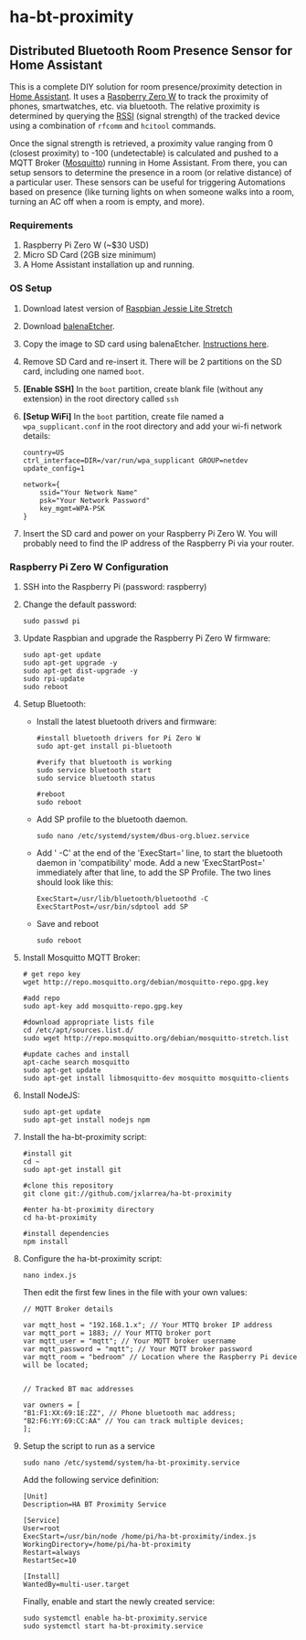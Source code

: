 # ha-bt-proximity

## Distributed Bluetooth Room Presence Sensor for Home Assistant

This is a complete DIY solution for room presence/proximity detection in [Home Assistant](https://www.home-assistant.io/). It uses a [Raspberry Zero W](https://www.raspberrypi.org/products/raspberry-pi-zero-w/) to track the proximity of phones, smartwatches, etc. via bluetooth. The relative proximity is determined by querying the [RSSI](https://www.bluetooth.com/blog/proximity-and-rssi/) (signal strength) of the tracked device using a combination of `rfcomm` and `hcitool` commands. 

Once the signal strength is retrieved, a proximity value ranging from 0 (closest proximity) to -100 (undetectable) is calculated and pushed to a MQTT Broker ([Mosquitto](https://mosquitto.org/)) running in Home Assistant. From there, you can setup sensors to determine the presence in a room (or relative distance) of a particular user. These sensors can be useful for triggering Automations based on presence (like turning lights on when someone walks into a room, turning an AC off when a room is empty, and more).

### Requirements

1. Raspberry Pi Zero W (~$30 USD)
2. Micro SD Card (2GB size minimum)
3. A Home Assistant installation up and running.

### OS Setup

1. Download latest version of [Raspbian Jessie Lite Stretch](https://downloads.raspberrypi.org/raspbian_lite_latest)
2. Download [balenaEtcher](https://etcher.io).
3. Copy the image to SD card using balenaEtcher. [Instructions here](https://www.raspberrypi.org/magpi/pi-sd-etcher/).
4. Remove SD Card and re-insert it. There will be 2 partitions on the SD card, including one named `boot`.
5. **[Enable SSH]** In the `boot` partition, create blank file (without any extension) in the root directory called `ssh`
6. **[Setup WiFi]** In the `boot` partition, create file named a `wpa_supplicant.conf` in the root directory and add your wi-fi network details:

    ```
    country=US
    ctrl_interface=DIR=/var/run/wpa_supplicant GROUP=netdev
    update_config=1

    network={
        ssid="Your Network Name"
        psk="Your Network Password"
        key_mgmt=WPA-PSK
    }
    ```

7. Insert the SD card and power on your Raspberry Pi Zero W. You will probably need to find the IP address of the Raspberry Pi via your router.

### Raspberry Pi Zero W Configuration

1. SSH into the Raspberry Pi (password: raspberry)
2. Change the default password:

    ```
    sudo passwd pi
    ```
3. Update Raspbian and upgrade the Raspberry Pi Zero W firmware:

    ```
    sudo apt-get update
    sudo apt-get upgrade -y
    sudo apt-get dist-upgrade -y
    sudo rpi-update
    sudo reboot
    ```
4. Setup Bluetooth:
    * Install the latest bluetooth drivers and firmware:
    
        ```
        #install bluetooth drivers for Pi Zero W
        sudo apt-get install pi-bluetooth

        #verify that bluetooth is working
        sudo service bluetooth start
        sudo service bluetooth status

        #reboot
        sudo reboot
        ```
    * Add SP profile to the bluetooth daemon.
    
        ```
        sudo nano /etc/systemd/system/dbus-org.bluez.service 
        ```
    * Add ' -C' at the end of the 'ExecStart=' line, to start the bluetooth daemon in 'compatibility' mode. Add a new 'ExecStartPost='   immediately after that line, to add the SP Profile. The two lines should look like this:
    
        ```
        ExecStart=/usr/lib/bluetooth/bluetoothd -C
        ExecStartPost=/usr/bin/sdptool add SP
        ```
    * Save and reboot
    
        ```
        sudo reboot
        ``` 
 5. Install Mosquitto MQTT Broker: 
 
    ```
    # get repo key
    wget http://repo.mosquitto.org/debian/mosquitto-repo.gpg.key

    #add repo
    sudo apt-key add mosquitto-repo.gpg.key

    #download appropriate lists file 
    cd /etc/apt/sources.list.d/
    sudo wget http://repo.mosquitto.org/debian/mosquitto-stretch.list

    #update caches and install 
    apt-cache search mosquitto
    sudo apt-get update
    sudo apt-get install libmosquitto-dev mosquitto mosquitto-clients
    ```
 6. Install NodeJS:
 
    ```
    sudo apt-get update
    sudo apt-get install nodejs npm
    ```
7. Install the ha-bt-proximity script:

    ```
    #install git
    cd ~
    sudo apt-get install git

    #clone this repository
    git clone git://github.com/jxlarrea/ha-bt-proximity

    #enter ha-bt-proximity directory
    cd ha-bt-proximity

    #install dependencies
    npm install
    ```
10. Configure the ha-bt-proximity script:

    ```
    nano index.js
    ```
    Then edit the first few lines in the file with your own values:
    
    ```
    // MQTT Broker details

    var mqtt_host = "192.168.1.x"; // Your MTTQ broker IP address
    var mqtt_port = 1883; // Your MTTQ broker port
    var mqtt_user = "mqtt"; // Your MQTT broker username
    var mqtt_password = "mqtt"; // Your MQTT broker password
    var mqtt_room = "bedroom" // Location where the Raspberry Pi device will be located;


    // Tracked BT mac addresses

    var owners = [
    "B1:F1:XX:69:1E:ZZ", // Phone bluetooth mac address;
    "B2:F6:YY:69:CC:AA" // You can track multiple devices;
    ];
    ```
11. Setup the script to run as a service

    ```
    sudo nano /etc/systemd/system/ha-bt-proximity.service
    ```
    Add the following service definition:
    
    ```
    [Unit]
    Description=HA BT Proximity Service

    [Service]
    User=root
    ExecStart=/usr/bin/node /home/pi/ha-bt-proximity/index.js
    WorkingDirectory=/home/pi/ha-bt-proximity
    Restart=always
    RestartSec=10

    [Install]
    WantedBy=multi-user.target
    ```
    Finally, enable and start the newly created service:
    
    ```
    sudo systemctl enable ha-bt-proximity.service
    sudo systemctl start ha-bt-proximity.service
    ```
